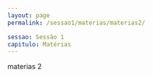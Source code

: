 ```yaml
---
layout: page
permalink: /sessao1/materias/materias2/

sessao: Sessão 1
capitulo: Matérias
---
```


materias 2